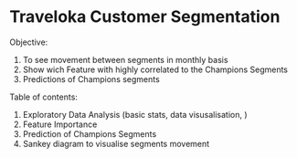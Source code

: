 # Traveloka Customer Segmentation
Objective: 
1. To see movement between segments in monthly basis
2. Show wich Feature with highly correlated to the Champions Segments
3. Predictions of Champions segments

Table of contents: 
1. Exploratory Data Analysis (basic stats, data visusalisation, )
2. Feature Importance
3. Prediction of Champions Segments
4. Sankey diagram to visualise segments movement
